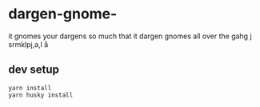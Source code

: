 # dargen-gnome-
it gnomes your dargens so much that it dargen gnomes all over the gahg j srmklpj,a,l å

## dev setup

```
yarn install
yarn husky install
```
